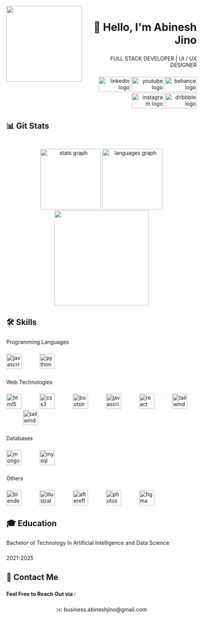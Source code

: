 <br clear="both">

<img align="left" height="200" src="https://miro.medium.com/v2/resize:fit:828/format:webp/0*ygaHmPjQnVmEApdT.gif"  />

###

<h1 align="right">👋 Hello, I'm Abinesh Jino</h1>

###

<p align="right">FULL STACK DEVELOPER | UI / UX DESIGNER</p>

###

<div align="right">
  <img src="https://raw.githubusercontent.com/maurodesouza/profile-readme-generator/master/src/assets/icons/social/linkedin/default.svg" width="84" height="40" alt="linkedin logo"  />
  <img src="https://raw.githubusercontent.com/maurodesouza/profile-readme-generator/master/src/assets/icons/social/youtube/default.svg" width="84" height="40" alt="youtube logo"  />
  <img src="https://raw.githubusercontent.com/maurodesouza/profile-readme-generator/master/src/assets/icons/social/behance/default.svg" width="84" height="40" alt="behance logo"  />
  <img src="https://raw.githubusercontent.com/maurodesouza/profile-readme-generator/master/src/assets/icons/social/instagram/default.svg" width="84" height="40" alt="instagram logo"  />
  <img src="https://raw.githubusercontent.com/maurodesouza/profile-readme-generator/master/src/assets/icons/social/dribbble/default.svg" width="84" height="40" alt="dribbble logo"  />
</div>

###

<h2 align="left">📊 Git Stats</h2>

###

<br clear="both">

<div align="center">
  <img src="https://github-readme-stats.vercel.app/api?username=abinesh-jino&hide_title=false&hide_rank=false&show_icons=true&include_all_commits=true&count_private=true&disable_animations=false&theme=nightowl&locale=en&hide_border=true&order=1" height="160" alt="stats graph"  />
  <img src="https://github-readme-stats.vercel.app/api/top-langs?username=abinesh-jino&locale=en&hide_title=false&layout=compact&card_width=320&langs_count=5&theme=nightowl&hide_border=true&order=2" height="160" alt="languages graph"  />
  <img src="https://streak-stats.demolab.com/?user=abinesh-jino&locale=en&mode=daily&theme=nightowl&hide_border=true&border_radius=5&order=3" height="250" />
</div>

###

<h2 align="left">🛠️ Skills</h2>

###

<p align="left">Programming Languages</p>

###

<div align="left">
  <img src="https://cdn.jsdelivr.net/gh/devicons/devicon/icons/javascript/javascript-original.svg" height="40" alt="javascript logo"  />
  <img width="40" />
  <img src="https://cdn.jsdelivr.net/gh/devicons/devicon/icons/python/python-original.svg" height="40" alt="python logo"  />
</div>

###

<p align="left">Web Technologies</p>

###

<div align="left">
  <img src="https://cdn.jsdelivr.net/gh/devicons/devicon/icons/html5/html5-original.svg" height="40" alt="html5 logo"  />
  <img width="40" />
  <img src="https://cdn.jsdelivr.net/gh/devicons/devicon/icons/css3/css3-original.svg" height="40" alt="css3 logo"  />
  <img width="40" />
  <img src="https://cdn.jsdelivr.net/gh/devicons/devicon/icons/bootstrap/bootstrap-original.svg" height="40" alt="bootstrap logo"  />
  <img width="40" />
  <img src="https://cdn.jsdelivr.net/gh/devicons/devicon/icons/javascript/javascript-original.svg" height="40" alt="javascript logo"  />
  <img width="40" />
  <img src="https://cdn.jsdelivr.net/gh/devicons/devicon/icons/react/react-original.svg" height="40" alt="react logo"  />
  <img width="40" />
  <img src="https://codekitapp.com/images/help/free-tailwind-icon@2x.png" height="40" alt="tailwind logo"  />
  <img width="40" />
  <img src="https://nodesource.com/media/2016/Jul/nodejs_new_pantone_black-1469199372144.png" height="40" alt="tailwind logo"  />
</div>

###

<p align="left">Databases</p>

###

<div align="left">
  <img src="https://cdn.jsdelivr.net/gh/devicons/devicon/icons/mongodb/mongodb-original.svg" height="40" alt="mongodb logo"  />
  <img width="40" />
  <img src="https://cdn.jsdelivr.net/gh/devicons/devicon/icons/mysql/mysql-original.svg" height="40" alt="mysql logo"  />
</div>

###

<p align="left">Others</p>

###

<div align="left">
  <img src="https://cdn.jsdelivr.net/gh/devicons/devicon/icons/blender/blender-original.svg" height="40" alt="blender logo"  />
  <img width="40" />
  <img src="https://cdn.jsdelivr.net/gh/devicons/devicon/icons/illustrator/illustrator-plain.svg" height="40" alt="illustrator logo"  />
  <img width="40" />
  <img src="https://cdn.jsdelivr.net/gh/devicons/devicon/icons/aftereffects/aftereffects-original.svg" height="40" alt="aftereffects logo"  />
  <img width="40" />
  <img src="https://cdn.jsdelivr.net/gh/devicons/devicon/icons/photoshop/photoshop-plain.svg" height="40" alt="photoshop logo"  />
  <img width="40" />
  <img src="https://cdn.jsdelivr.net/gh/devicons/devicon/icons/figma/figma-original.svg" height="40" alt="figma logo"  />
</div>

###

<h2 align="left">🎓 Education</h2>

###

<p align="left">Bachelor of Technology In Artificial Intelligence and Data Science</p>

###

<p align="left">2021-2025</p>

###

<h2 align="left">🍩 Contact Me</h2>

###

<h4 align="left">Feel Free to Reach Out via :</h4>

###

<p align="center">✉️ business.abineshjino@gmail.com</p>

###
